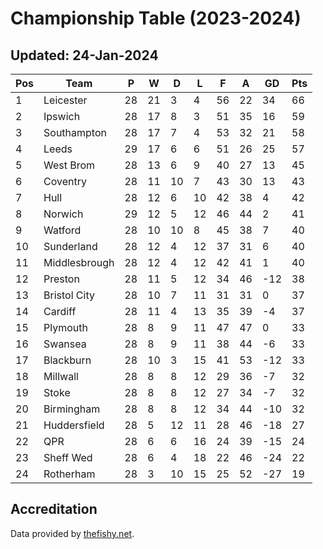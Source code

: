 # Championship Table (2023-2024)
## Updated: 24-Jan-2024

| Pos | Team | P | W | D | L | F | A | GD | Pts |
| --- | --- | --- | --- | --- | --- | --- | --- | --- | --- |
| 1 | Leicester | 28 | 21 | 3 | 4 | 56 | 22 | 34 | 66 |
| 2 | Ipswich | 28 | 17 | 8 | 3 | 51 | 35 | 16 | 59 |
| 3 | Southampton | 28 | 17 | 7 | 4 | 53 | 32 | 21 | 58 |
| 4 | Leeds | 29 | 17 | 6 | 6 | 51 | 26 | 25 | 57 |
| 5 | West Brom | 28 | 13 | 6 | 9 | 40 | 27 | 13 | 45 |
| 6 | Coventry | 28 | 11 | 10 | 7 | 43 | 30 | 13 | 43 |
| 7 | Hull | 28 | 12 | 6 | 10 | 42 | 38 | 4 | 42 |
| 8 | Norwich | 29 | 12 | 5 | 12 | 46 | 44 | 2 | 41 |
| 9 | Watford | 28 | 10 | 10 | 8 | 45 | 38 | 7 | 40 |
| 10 | Sunderland | 28 | 12 | 4 | 12 | 37 | 31 | 6 | 40 |
| 11 | Middlesbrough | 28 | 12 | 4 | 12 | 42 | 41 | 1 | 40 |
| 12 | Preston | 28 | 11 | 5 | 12 | 34 | 46 | -12 | 38 |
| 13 | Bristol City | 28 | 10 | 7 | 11 | 31 | 31 | 0 | 37 |
| 14 | Cardiff | 28 | 11 | 4 | 13 | 35 | 39 | -4 | 37 |
| 15 | Plymouth | 28 | 8 | 9 | 11 | 47 | 47 | 0 | 33 |
| 16 | Swansea | 28 | 8 | 9 | 11 | 38 | 44 | -6 | 33 |
| 17 | Blackburn | 28 | 10 | 3 | 15 | 41 | 53 | -12 | 33 |
| 18 | Millwall | 28 | 8 | 8 | 12 | 29 | 36 | -7 | 32 |
| 19 | Stoke | 28 | 8 | 8 | 12 | 27 | 34 | -7 | 32 |
| 20 | Birmingham | 28 | 8 | 8 | 12 | 34 | 44 | -10 | 32 |
| 21 | Huddersfield | 28 | 5 | 12 | 11 | 28 | 46 | -18 | 27 |
| 22 | QPR | 28 | 6 | 6 | 16 | 24 | 39 | -15 | 24 |
| 23 | Sheff Wed | 28 | 6 | 4 | 18 | 22 | 46 | -24 | 22 |
| 24 | Rotherham | 28 | 3 | 10 | 15 | 25 | 52 | -27 | 19 |

## Accreditation 

Data provided by [thefishy.net](https://www.thefishy.net/).